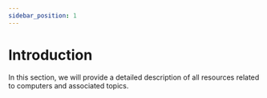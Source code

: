 ```yaml
---
sidebar_position: 1
---
```


# Introduction
In this section, we will provide a detailed description of all resources related to computers and associated topics.











